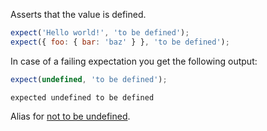 Asserts that the value is defined.

<!-- evaluate -->
```javascript
expect('Hello world!', 'to be defined');
expect({ foo: { bar: 'baz' } }, 'to be defined');
```
<!-- /evaluate -->

In case of a failing expectation you get the following output:

<!-- evaluate -->
```javascript
expect(undefined, 'to be defined');
```

```
expected undefined to be defined
```
<!-- /evaluate -->

Alias for [not to be undefined](/assertions/any/not-to-be-undefined).
